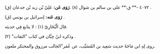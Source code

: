 ٤٠٧٢ -** ق:** علي بن سالم بن شوال (٨) .**رَوَى عَن:** عَلِيّ بْن زيد بْن جدعان (ق) .

**رَوَى عَنه:** إسرائيل بن يونس (ق) .

قال الْبُخَارِيّ (١) : لا يتابع فِي حديثه.

وذكره ابنُ حِبَّان في كتاب "الثقات" (٢) .

روى لِهِ ابن مَاجَهْ حديث سَعِيد بن المُسَيَّب، عن عُمَر"الجالب مرزوق والمحتكر ملعون.